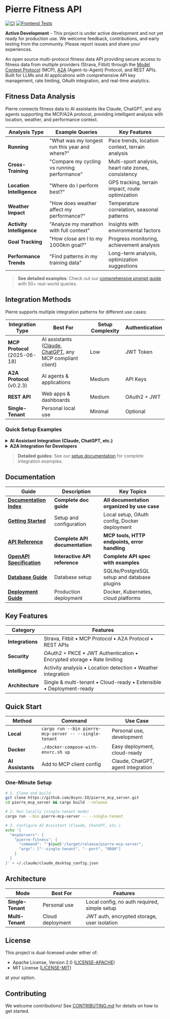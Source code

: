 # Pierre Fitness API

[![CI](https://github.com/Async-IO/pierre_mcp_server/actions/workflows/ci.yml/badge.svg)](https://github.com/Async-IO/pierre_mcp_server/actions/workflows/ci.yml)
[![Frontend Tests](https://github.com/Async-IO/pierre_mcp_server/actions/workflows/frontend-tests.yml/badge.svg)](https://github.com/Async-IO/pierre_mcp_server/actions/workflows/frontend-tests.yml)

**Active Development** - This project is under active development and not yet ready for production use. We welcome feedback, contributions, and early testing from the community. Please report issues and share your experiences.

An open source multi-protocol fitness data API providing secure access to fitness data from multiple providers (Strava, Fitbit) through the [Model Context Protocol](https://modelcontextprotocol.io/specification/draft) (MCP), [A2A](https://github.com/google-a2a/A2A) (Agent-to-Agent) Protocol, and REST APIs. Built for LLMs and AI applications with comprehensive API key management, rate limiting, OAuth integration, and real-time analytics.

## Fitness Data Analysis

Pierre connects fitness data to AI assistants like Claude, ChatGPT, and any agents supporting the MCP/A2A protocol, providing intelligent analysis with location, weather, and performance context.

| Analysis Type | Example Queries | Key Features |
|---------------|----------------|--------------|
| **Running** | "What was my longest run this year and where?" | Pace trends, location context, terrain analysis |
| **Cross-Training** | "Compare my cycling vs running performance" | Multi-sport analysis, heart rate zones, consistency |
| **Location Intelligence** | "Where do I perform best?" | GPS tracking, terrain impact, route optimization |
| **Weather Impact** | "How does weather affect my performance?" | Temperature correlation, seasonal patterns |
| **Activity Intelligence** | "Analyze my marathon with full context" | Insights with environmental factors |
| **Goal Tracking** | "How close am I to my 1000km goal?" | Progress monitoring, achievement analysis |
| **Performance Trends** | "Find patterns in my training data" | Long-term analysis, optimization suggestions |

> **See detailed examples**: Check out our [comprehensive prompt guide](docs/PROMPT_EXAMPLES.md) with 50+ real-world queries.

## Integration Methods

Pierre supports multiple integration patterns for different use cases:

| Integration Type | Best For | Setup Complexity | Authentication |
|------------------|----------|------------------|----------------|
| **MCP Protocol**<br/>(2025-06-18) | AI assistants ([Claude](https://claude.ai), [ChatGPT](https://chatgpt.com), any MCP compliant client) | Low | JWT Token |
| **A2A Protocol**<br/>(v0.2.3) | AI agents & applications | Medium | API Keys |
| **REST API** | Web apps & dashboards | Medium | OAuth2 + JWT |
| **Single-Tenant** | Personal local use | Minimal | Optional |

### Quick Setup Examples

<details>
<summary><strong>AI Assistant Integration (Claude, ChatGPT, etc.)</strong></summary>

1. **Configure MCP Server**
   ```json
   // For Claude Desktop (~/.claude/claude_desktop_config.json)
   {
     "mcpServers": {
       "pierre-fitness": {
         "command": "path/to/pierre-mcp-server",
         "args": ["--single-tenant", "--port", "8080"]
       }
     }
   }
   
   // For ChatGPT or other MCP-compatible clients
   // Use the same MCP protocol with your client's configuration
   ```

2. **Connect to Strava**
   - Visit the OAuth URL provided by Pierre
   - Authorize access to your Strava data
   - Start asking questions in natural language

3. **Works with any MCP/A2A compatible agent**
   - Claude Desktop, ChatGPT with MCP support
   - Custom AI agents, GitHub Copilot extensions
   - Any application supporting MCP or A2A protocols

</details>

<details>
<summary><strong>A2A Integration for Developers</strong></summary>

```bash
# Register your application
curl -X POST https://your-pierre-server.com/a2a/clients \
  -H "Authorization: Bearer JWT_TOKEN" \
  -d '{"name": "My Fitness App", "description": "AI fitness coach"}'

# Execute fitness tools
curl -X POST https://your-pierre-server.com/a2a/execute \
  -H "Authorization: Bearer API_KEY" \
  -d '{
    "jsonrpc": "2.0",
    "method": "tools.execute",
    "params": {
      "tool_name": "get_activities",
      "parameters": {"provider": "strava", "limit": 10}
    }
  }'
```

</details>

> **Detailed guides**: See our [setup documentation](docs/SETUP.md) for complete integration examples.

## Documentation

| Guide | Description | Key Topics |
|-------|-------------|------------|
| **[Documentation Index](docs/README.md)** | **Complete doc guide** | **All documentation organized by use case** |
| **[Getting Started](docs/GETTING_STARTED.md)** | Setup and configuration | Local setup, OAuth config, Docker deployment |
| **[API Reference](docs/API_REFERENCE.md)** | **Complete API documentation** | **MCP tools, HTTP endpoints, error handling** |
| **[OpenAPI Specification](docs/openapi.yaml)** | **Interactive API reference** | **Complete API spec with examples** |
| **[Database Guide](docs/DATABASE_GUIDE.md)** | Database setup | SQLite/PostgreSQL setup and database plugins |
| **[Deployment Guide](docs/DEPLOYMENT_GUIDE.md)** | Production deployment | Docker, Kubernetes, cloud platforms |

## Key Features

| Category | Features |
|----------|----------|
| **Integrations** | Strava, Fitbit • MCP Protocol • A2A Protocol • REST APIs |
| **Security** | OAuth2 + PKCE • JWT Authentication • Encrypted storage • Rate limiting |
| **Intelligence** | Activity analysis • Location detection • Weather integration |
| **Architecture** | Single & multi-tenant • Cloud-ready • Extensible • Deployment-ready |

## Quick Start

| Method | Command | Use Case |
|--------|---------|----------|
| **Local** | `cargo run --bin pierre-mcp-server -- --single-tenant` | Personal use, development |
| **Docker** | `./docker-compose-with-envrc.sh up` | Easy deployment, cloud-ready |
| **AI Assistants** | Add to MCP client config | Claude, ChatGPT, agent integration |

### One-Minute Setup
```bash
# 1. Clone and build
git clone https://github.com/Async-IO/pierre_mcp_server.git
cd pierre_mcp_server && cargo build --release

# 2. Run locally (single-tenant mode)
cargo run --bin pierre-mcp-server -- --single-tenant

# 3. Configure AI Assistant (Claude, ChatGPT, etc.)
echo '{
  "mcpServers": {
    "pierre-fitness": {
      "command": "'$(pwd)'/target/release/pierre-mcp-server",
      "args": ["--single-tenant", "--port", "8080"]
    }
  }
}' > ~/.claude/claude_desktop_config.json
```

## Architecture

| Mode | Best For | Features |
|------|----------|----------|
| **Single-Tenant** | Personal use | Local config, no auth required, simple setup |
| **Multi-Tenant** | Cloud deployment | JWT auth, encrypted storage, user isolation |

## License

This project is dual-licensed under either of:

* Apache License, Version 2.0 ([LICENSE-APACHE](LICENSE-APACHE))
* MIT License ([LICENSE-MIT](LICENSE-MIT))

at your option.

## Contributing

We welcome contributions! See [CONTRIBUTING.md](CONTRIBUTING.md) for details on how to get started.